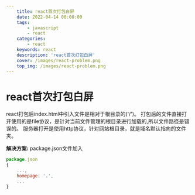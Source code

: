 ```yaml
---
    title: react首次打包白屏
    date: 2022-04-14 00:00:00
    tags:
        - javascript
        - react
    categories:
        - react
    keywords: react
    description: 'react首次打包白屏'
    cover: /images/react-problem.png
    top_img: /images/react-problem.png
---
```


# react首次打包白屏
react打包后index.html中引入文件是相对于根目录的('/')。
打包后的文件直接打开使用的是file协议，是针对当前文件管理的根目录进行加载的,所以文件路径是错误的。
服务器打开是使用http协议，针对网站根目录，就是域名默认指向的文件夹。

**解决方案:**
	package.json文件加入
	

```javascript
package.json
{
	...,
	homepage: '.',
	...
}
```